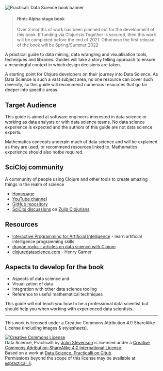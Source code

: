 ![Practicalli Data Science book banner](https://raw.githubusercontent.com/practicalli/graphic-design/live/book-covers/practicalli-clojure-data-science-book-banner-alpha.png)

> #### Hint::Alpha stage book
> Over 3 months of work has been planned out for the development of this book.  If funding via Clojurists Together is secured, then this work will be completed before the end of 2021.  Otherwise the first release of the book will be Spring/Summer 2022

A practical guide to data mining, data wrangling and visualisation tools, techniques and libraries.  Guides will take a story telling approach to ensure a meaningful context in which design decisions are taken.

A starting point for Clojure developers on their journey into Data Science.  As Data Science is such a vast subject area, no one resource can cover such diversity, so this guide will recommend numerous resources that go far deeper into specific areas.


## Target Audience

This guide is aimed at software engineers interested in data science or working as data analysts or with data science teams.  No data science experience is expected and the authors of this guide are not data science experts.

Mathematics concepts underpin much of data science and will be explained as they are used, or recommend resources linked to.  Mathematics experience should also notbe required.



## SciCloj community
A community of people using Clojure and other tools to create amazing things in the realm of science
* [Homepage](https://scicloj.github.io/)
* [YouTube channel](https://www.youtube.com/channel/UCaoZzhNzq-H7YiQczXKuXuw/)
* [GitHub repository](https://github.com/scicloj/)
* [SciCloj discussions](https://scicloj.github.io/pages/chat_streams/) on [Zulip Clojurians](http://clojurians.zulipchat.com/)


## Resources
* [Interactive Programming for Artificial Intelligence](https://aiprobook.com/) - learn artificial intelligence programming skills
* [dragan.rocks - articles on data science with Clojure](https://dragan.rocks/)
* [clojuredatascience.com](http://clojuredatascience.com/) - Henry Garner



## Aspects to develop for the book
* Aspects of data science and
* Visualization of data
* Integration with other data science tooling
* Reference to useful mathematical techniques

This guide will not teach you how to be a professional data scientist but should help you when working with experienced data scientists.


---

This work is licensed under a Creative Commons Attribution 4.0 ShareAlike License (including images & stylesheets).

<a rel="license" href="http://creativecommons.org/licenses/by-sa/4.0/"><img alt="Creative Commons License" style="border-width:0" src="https://i.creativecommons.org/l/by-sa/4.0/88x31.png" /></a><br /><span xmlns:dct="http://purl.org/dc/terms/" property="dct:title">Data Science, Practicalli</span> by <a xmlns:cc="http://creativecommons.org/ns#" href="data-science.practical.li" property="cc:attributionName" rel="cc:attributionURL">John Stevenson</a> is licensed under a <a rel="license" href="http://creativecommons.org/licenses/by-sa/4.0/">Creative Commons Attribution-ShareAlike 4.0 International License</a>.<br />Based on a work at <a xmlns:dct="http://purl.org/dc/terms/" href="https://github.com/practicalli/data-science" rel="dct:source">Data Science, Practicalli on Gitub</a>.<br />Permissions beyond the scope of this license may be available at <a xmlns:cc="http://creativecommons.org/ns#" href="https://twitter.com/practical_li" rel="cc:morePermissions">@practical_li</a>.
